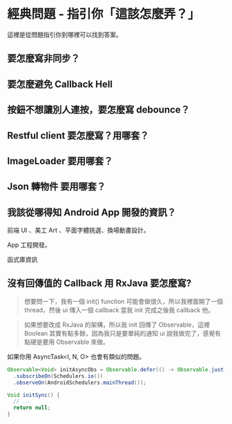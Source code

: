 # 經典問題 - 指引你「這該怎麼弄？」

這裡是從問題指引你到哪裡可以找到答案。

## 要怎麼寫非同步？

## 要怎麼避免 Callback Hell

## 按鈕不想讓別人連按，要怎麼寫 debounce？

## Restful client 要怎麼寫？用哪套？

## ImageLoader 要用哪套？

## Json 轉物件 要用哪套？

## 我該從哪得知 Android App 開發的資訊？

前端 UI 、美工 Art 、平面字體挑選、換場動畫設計。

App 工程開發。

函式庫資訊

## 沒有回傳值的 Callback 用 RxJava 要怎麼寫?

> 想要問一下，我有一個 init() function 可能會做很久，所以我裡面開了一個 thread，然後 ui 傳入一個 callback 當我 init 完成之後我 callback 他。

> 如果想要改成 RxJava 的架構，所以我 init 回傳了 Observable<Boolean>，這裡 Boolean 其實有點多餘，因為我只是要單純的通知 ui 說我做完了，感覺有點硬是要用 Observable 來做。


如果你用 AsyncTask<I, N, O> 也會有類似的問題。

```java
Observable<Void> initAsyncObs = Observable.defer(() -> Observable.just(initSync()))
  .subscribeOn(Schedulers.io())
  .observeOn(AndroidSchedulers.mainThread());

Void initSync() {
  // ...
  return null;
}
```

